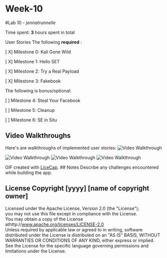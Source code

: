 # Week-10

#Lab 10 - *jennatrunnelle*  

Time spent: **3** hours spent in total 

User Stories  The following **required** :

[ X] Milestone 0: Kali Gone Wild

[ X] Milestone 1: Hello SET

[ X] Milestone 2: Try a Real Payload

[ X] Milestone 3: Fakebook

The following is bonus/optional:

[ ] Milestone 4: Steal Your Facebook

[ ] Milestone 5: Cleanup

[ ] Milestone 6: SE in Situ



## Video Walkthroughs

Here's are walkthroughs of implemented user stories: 
<img src='http://i.imgur.com/9FeTAsf.gif' width='' alt='Video Walkthrough' />

<img src='http://i.imgur.com/zdEKPBt.gif' width='' alt='Video Walkthrough' /> 
<img src='http://i.imgur.com/KuXvzNE.gif' width='' alt='Video Walkthrough' /> 
<img src='http://i.imgur.com/fZVh4DN.gif' width='' alt='Video Walkthrough' /> 


GIF created with [LiceCap](http://www.cockos.com/licecap/).  ## Notes  Describe any challenges encountered while building the app.  

## License      Copyright [yyyy] [name of copyright owner]     
Licensed under the Apache License, Version 2.0 (the "License");  
you may not use this file except in compliance with the License.  
You may obtain a copy of the License athttp://www.apache.org/licenses/LICENSE-2.0     
Unless required by applicable law or agreed to in writing, software distributed under the License is distributed on an "AS IS" BASIS,
WITHOUT WARRANTIES OR CONDITIONS OF ANY KIND, either express or implied.   
See the License for the specific language governing permissions and limitations under the License.
